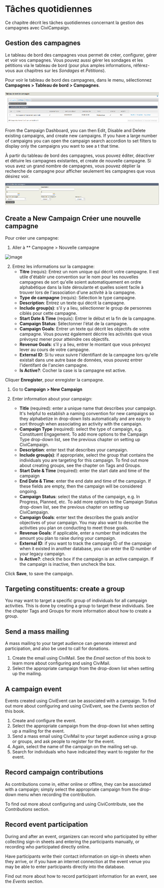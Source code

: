 Tâches quotidiennes
===================

Ce chapitre décrit les tâches quotidiennes concernant la gestion des campagnes avec CiviCampaign. 

Gestion des campagnes
---------------------

Le tableau de bord des campagnes vous permet de créer, configurer, gérer et voir vos campagnes.
Vous pouvez aussi gérer les sondages et les pétitions via le tableau de bord (pour plus amples informations, référez-vous aux chapitres sur les *Sondages* et *Pétitions*).

Pour voir le tableau de bord des campagnes, dans le menu, sélectionnez **Campagnes > Tableau de bord > Campagnes**.

![Campaign Dashboard](../img/campaign_everyday_dashboard.png)

From the Campaign Dashboard, you can then Edit, Disable and Delete
existing campaigns, and create new campaigns.
If you have a large number of campaigns you can open the campaign search
accordion to set filters to display only the campaigns you want to see a
t that time.  

À partir du tableau de bord des campagnes, vous pouvez éditer, déactiver et détuire les campagnes existantes, et create de nouvelle campagne.
Si vous avez un grand nombre de campagnes, vous pouvez déplier la recherche de campagne pour afficher seulement les campagnes que vous désirez voir.

![Campaign Search Criteria](../img/civicampaign-dashboard-search-criteria.png)

Create a New Campaign
Créer une nouvelle campagne
---------------------------

Pour créer une campagne:

1. Aller à ** Campagne > Nouvelle campagne

![image](../img/campaign_everyday_newcampaign.png)

2. Entrez les informations sur la campagne:
    - **Titre** (requis): Entrez un nom unique qui décrit votre campagne. Il est utile d'établir une convention sur le nom pour les nouvelles campagnes de sort qu'elle soient automatiquement en ordre alphabétique dans la liste déroulante et quelles soient facile à trouver lors de l'association d'une activité à la campagne.
    - **Type de campagne** (requis): Sélection le type campagne.
    - **Description**: Entrez un texte qui décrit la campagne.
    - **Include group(s)**: s'il y a lieu, sélectionner le group de personnes ciblés pour cette campagne.
    - **Start Date & Time** (requis): Entrer le début et la fin de la campagne.
    - **Campaign Status**: Sélectonner l'état de la campagne.
    - **Campaign Goals**: Entrer un texte qui décrit les objectifs de votre campagne. Vous pouvez également décrire les activités que vous prévoyez mener pour atteindre ces objectifs.
    - **Revenue Goals**: s'il y a lieu, entrer le montant que vous prévoyez lever au cours de votre campagne.
    - **External ID**: Si tu veux suivre l'identifiant de la campagne lors qu'elle existait dans une autre base de données, vous pouvez entrer l'identifant de l'ancien campagne.
    - **Is Active?**: Cocher la case is la campagne est active.

Cliquer **Enregister**, pour enregister la campagne.


1.   Go to **Campaign > New Campaign**


2.  Enter information about your campaign:
    -   **Title** (required): enter a unique name that describes your
    campaign. It's helpful to establish a naming convention for new
   campaigns so they alphabetize in drop-down lists automatically and
   are easy to sort through when associating an activity with the
   campaign.
    -   **Campaign Type** (required): select the type of campaign, e.g.
    Constituent Engagement. To add more options to the Campaign Type
    drop-down list, see the previous chapter on setting up
    CiviCampaign.
    -   **Description**: enter text that describes your campaign.
    -   **Include group(s)**: if appropriate, select the group that
    contains the individuals you are targeting for this campaign. To
    find out more about creating groups, see the chapter on Tags and
    Groups.
    -   **Start Date & Time** (required): enter the start date and time of
    the campaign
    -   **End Date & Time**: enter the end date and time of the campaign.
    If these fields are empty, then the campaign will be considered
    ongoing.
    -   **Campaign Status**: select the status of the campaign, e.g. In
    Progress, Planned, etc. To add more options to the Campaign
    Status drop-down list, see the previous chapter on setting up
   CiviCampaign.
    -   **Campaign Goals**: enter text the describes the goals and/or
    objectives of your campaign. You may also want to describe the
    activities you plan on conducting to meet those goals.
    -   **Revenue Goals**: if applicable, enter a number that indicates the
    amount you plan to raise during your campaign.
    -   **External ID**: if you want to track the campaign ID of the
    campaign when it existed in another database, you can enter the ID
    number of your legacy campaign.
    -   **Is Active?**: check the box if the campaign is an active
    campaign. If the campaign is inactive, then uncheck the box.

Click **Save**, to save the campaign.

Targeting constituents: create a group
--------------------------------------

You may want to target a specific group of individuals for all campaign
activities. This is done by creating a group to target these
individuals. See the chapter Tags and Groups for more information about
how to create a group.

Send a mass mailing
-------------------

A mass mailing to your target audience can generate interest and
participation, and also be used to call for donations.

1.  Create the email using CiviMail. See the *Email* section of this book
    to learn more about configuring and using CiviMail.
2.  Select the appropriate campaign from the drop-down list when setting
    up the mailing.

A campaign event
----------------

Events created using CiviEvent can be associated with a campaign. To
find out more about configuring and using CiviEvent, see the *Events*
section of this book.

1.  Create and configure the event.
2.  Select the appropriate campaign from the drop-down list when setting
    up a mailing for the event.
3.  Send a mass email using CiviMail to your target audience using a
    group or groups, and ask people to register for the event.
4.  Again, select the name of the campaign on the mailing set-up.
5.  Search for individuals who have indicated they want to register for
    the event.

Record campaign contributions
-----------------------------

As contributions come in, either online or offline, they can be
associated with a campaign; simply select the appropriate campaign from
the drop-down menu when recording the contribution.

To find out more about configuring and using CiviContribute, see the
*Contributions* section.

Record event participation
--------------------------

During and after an event, organizers can record who participated by
either collecting sign-in sheets and entering the participants manually,
or recording who participated directly online.

Have participants write their contact information on sign-in sheets when
they arrive, or if you have an internet connection at the event venue
you may be able to enter participants directly into the database.

Find out more about how to record participant information for an
event, see the *Events* section.
